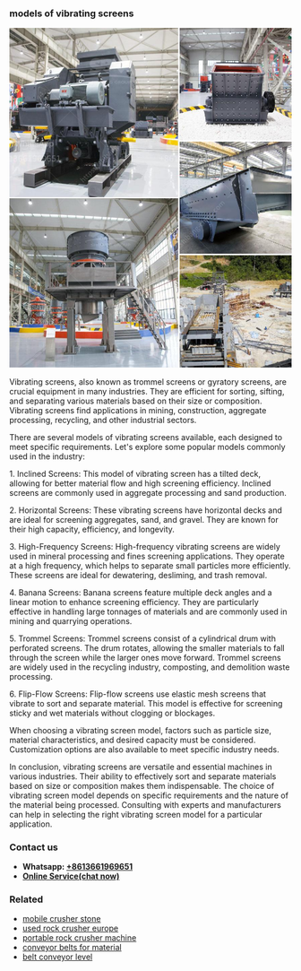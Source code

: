 <h3>models of vibrating screens</h3><img src='1703042267.jpg' alt=''><p>Vibrating screens, also known as trommel screens or gyratory screens, are crucial equipment in many industries. They are efficient for sorting, sifting, and separating various materials based on their size or composition. Vibrating screens find applications in mining, construction, aggregate processing, recycling, and other industrial sectors.</p><p>There are several models of vibrating screens available, each designed to meet specific requirements. Let's explore some popular models commonly used in the industry:</p><p>1. Inclined Screens: This model of vibrating screen has a tilted deck, allowing for better material flow and high screening efficiency. Inclined screens are commonly used in aggregate processing and sand production.</p><p>2. Horizontal Screens: These vibrating screens have horizontal decks and are ideal for screening aggregates, sand, and gravel. They are known for their high capacity, efficiency, and longevity.</p><p>3. High-Frequency Screens: High-frequency vibrating screens are widely used in mineral processing and fines screening applications. They operate at a high frequency, which helps to separate small particles more efficiently. These screens are ideal for dewatering, desliming, and trash removal.</p><p>4. Banana Screens: Banana screens feature multiple deck angles and a linear motion to enhance screening efficiency. They are particularly effective in handling large tonnages of materials and are commonly used in mining and quarrying operations.</p><p>5. Trommel Screens: Trommel screens consist of a cylindrical drum with perforated screens. The drum rotates, allowing the smaller materials to fall through the screen while the larger ones move forward. Trommel screens are widely used in the recycling industry, composting, and demolition waste processing.</p><p>6. Flip-Flow Screens: Flip-flow screens use elastic mesh screens that vibrate to sort and separate material. This model is effective for screening sticky and wet materials without clogging or blockages.</p><p>When choosing a vibrating screen model, factors such as particle size, material characteristics, and desired capacity must be considered. Customization options are also available to meet specific industry needs.</p><p>In conclusion, vibrating screens are versatile and essential machines in various industries. Their ability to effectively sort and separate materials based on size or composition makes them indispensable. The choice of vibrating screen model depends on specific requirements and the nature of the material being processed. Consulting with experts and manufacturers can help in selecting the right vibrating screen model for a particular application.</p><h3>Contact us</h3><ul><li><strong>Whatsapp:&nbsp;<a href="https://wa.me/8613661969651">+8613661969651</a></strong></li><li><a href="https://swt.shibang-china.com/?git&amp;zhl&amp;models of vibrating screens"><strong>Online Service(chat now)</strong></a></li></ul><h3>Related</h3><ul><li><a href='mobile crusher stone.md'>mobile crusher stone</a></li><li><a href='used rock crusher europe.md'>used rock crusher europe</a></li><li><a href='portable rock crusher machine.md'>portable rock crusher machine</a></li><li><a href='conveyor belts for material.md'>conveyor belts for material</a></li><li><a href='belt conveyor level.md'>belt conveyor level</a></li></ul>